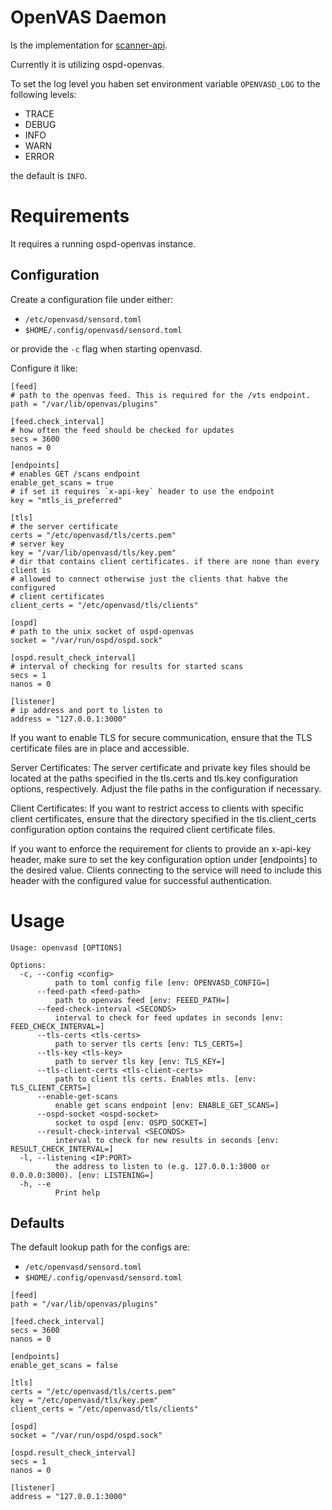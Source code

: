 # OpenVAS Daemon

Is the implementation for [scanner-api](https://greenbone.github.io/scanner-api/).

Currently it is utilizing ospd-openvas.

To set the log level you haben set environment variable `OPENVASD_LOG` to the following levels:

- TRACE
- DEBUG
- INFO
- WARN
- ERROR

the default is `INFO`.

# Requirements

It requires a running ospd-openvas instance.

## Configuration

Create a configuration file under either:

- `/etc/openvasd/sensord.toml`
- `$HOME/.config/openvasd/sensord.toml`

or provide the `-c` flag when starting openvasd.

Configure it like:


```
[feed]
# path to the openvas feed. This is required for the /vts endpoint.
path = "/var/lib/openvas/plugins"

[feed.check_interval]
# how often the feed should be checked for updates
secs = 3600
nanos = 0

[endpoints]
# enables GET /scans endpoint
enable_get_scans = true
# if set it requires `x-api-key` header to use the endpoint
key = "mtls_is_preferred"

[tls]
# the server certificate
certs = "/etc/openvasd/tls/certs.pem"
# server key
key = "/var/lib/openvasd/tls/key.pem"
# dir that contains client certificates. if there are none than every client is
# allowed to connect otherwise just the clients that habve the configured
# client certificates
client_certs = "/etc/openvasd/tls/clients"

[ospd]
# path to the unix socket of ospd-openvas
socket = "/var/run/ospd/ospd.sock"

[ospd.result_check_interval]
# interval of checking for results for started scans
secs = 1
nanos = 0

[listener]
# ip address and port to listen to
address = "127.0.0.1:3000"
```

If you want to enable TLS for secure communication, ensure that the TLS
certificate files are in place and accessible.

Server Certificates: The server certificate and private key files should be
located at the paths specified in the tls.certs and tls.key configuration
options, respectively. Adjust the file paths in the configuration if necessary.

Client Certificates: If you want to restrict access to clients with specific
client certificates, ensure that the directory specified in the
tls.client_certs configuration option contains the required client certificate
files.


If you want to enforce the requirement for clients to provide an x-api-key
header, make sure to set the key configuration option under [endpoints] to the
desired value. Clients connecting to the service will need to include this
header with the configured value for successful authentication.


# Usage

```
Usage: openvasd [OPTIONS]

Options:
  -c, --config <config>
          path to toml config file [env: OPENVASD_CONFIG=]
      --feed-path <feed-path>
          path to openvas feed [env: FEEED_PATH=]
      --feed-check-interval <SECONDS>
          interval to check for feed updates in seconds [env: FEED_CHECK_INTERVAL=]
      --tls-certs <tls-certs>
          path to server tls certs [env: TLS_CERTS=]
      --tls-key <tls-key>
          path to server tls key [env: TLS_KEY=]
      --tls-client-certs <tls-client-certs>
          path to client tls certs. Enables mtls. [env: TLS_CLIENT_CERTS=]
      --enable-get-scans
          enable get scans endpoint [env: ENABLE_GET_SCANS=]
      --ospd-socket <ospd-socket>
          socket to ospd [env: OSPD_SOCKET=]
      --result-check-interval <SECONDS>
          interval to check for new results in seconds [env: RESULT_CHECK_INTERVAL=]
  -l, --listening <IP:PORT>
          the address to listen to (e.g. 127.0.0.1:3000 or 0.0.0.0:3000). [env: LISTENING=]
  -h, --e
          Print help
```

## Defaults

The default lookup path for the configs are:
- `/etc/openvasd/sensord.toml`
- `$HOME/.config/openvasd/sensord.toml`


```
[feed]
path = "/var/lib/openvas/plugins"

[feed.check_interval]
secs = 3600
nanos = 0

[endpoints]
enable_get_scans = false

[tls]
certs = "/etc/openvasd/tls/certs.pem"
key = "/etc/openvasd/tls/key.pem"
client_certs = "/etc/openvasd/tls/clients"

[ospd]
socket = "/var/run/ospd/ospd.sock"

[ospd.result_check_interval]
secs = 1
nanos = 0

[listener]
address = "127.0.0.1:3000"
```
